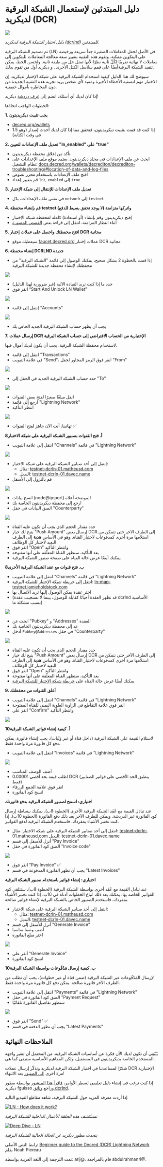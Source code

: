# دليل المبتدئين لإستعمال الشبكة البرقية لديكريد (DCR)

![](https://miro.medium.com/max/1280/1*wQWOA9X22Hv6qXZpO0aKlA.png)

_دليل اختبار الشبكة البرقية لديكريد ([dcrlnd](https://github.com/decred/dcrlnd)) للمبتدئين._

تم تصميم الشبكة البرقية (LN) في الأصل لجعل المعاملات الصغيرة جداً سريعة ورخيصة على البتكوين ممكنة. وتقوم هذه التقنية بتغيير سعة معالجة المعاملات للبتكوين إلى معاملات لا نهائية تقريبًا لِكُلّ ثانية نظرًا لأنها تمثل حل من طبقة ثانية. ولحسن الحظ، يمكن تنفيذ الشبكة البرقيةأيضًا على قمم سلاسل الكتل الأخرى . و ديكريد أول من تقوم بذلك.

سيوضح لك هذا الدليل كيفية استخدام الشبكة البرقية على شبكة الإختبار لديكريد. إن الاختبار مهم لتصفية الأخطاء الأخيرة ومفيد لأي شخص يريد تجربة هذه التقنية الجديدة من دون المخاطرة بأموال حقيقية.

إذا كان لديك أي أسئلة، انضم إلى [غرف دردشة](https://www.decred.org/community/) ديكريد!

الخطوات الواجب اتخاذها:

**1. يجب تثبيت ديكريديتون**

* [decred.org/wallets](https://decred.org/wallets/)
* إذا كنت قد قمت بتثبيت ديكريديتون، فتحقق مما إذا كان لديك أحدث إصدار (وهو 1.5 في وقت الكتابة)

**2. تعديل ملف الإعدادات لتعيين "ln\_enabled" على "true"**

* تأكد من إغلاق محفظة ديكريديتون
* ابحث عن ملف الإعدادات في مجلد ديكريديتون. يعتمد موقع ملف الإعدادات على نظام التشغيل: [docs.decred.org/wallets/decrediton/decrediton-troubleshooting/#location-of-data-and-log-files](https://docs.decred.org/wallets/decrediton/decrediton-troubleshooting/#location-of-data-and-log-files)
* افتح ملف الإعدادات باستخدام محرر نصوص
* قم بتغيير إعداد `ln\_enabled` إلى `true`

**3. تعديل ملف الإعدادات للإنتقال إلى شبكة الإختبار**

* في نفس ملف الإعدادات، بدّل `network` إلى `testnet`

**4. قم بإنشاء محفظة testnet واتركها متزامنة (لا يوجد تحقق بسيط للدفع)**

* إفتح ديكريديتون وقم بإنشاء (أو استعادة) كاملة لمحفظة شبكة الإختبار
* أثناء انتظار المزامنة، انتقل إلى قراءة بعض [القصص المصورة](https://dcrcomic.org/)

**5. افتح محفظتك واحصل على عملات إختبار DCR مجانية**

* سيعطيك موقع [faucet.decred.org ](https://faucet.decred.org/) عملات إختبار DCR مجانية

**6. إنشاء محفظة DCRLND جديدة**

* إذا قمت بالخطوة 2 بشكل صحيح، يمكنك الوصول إلى قائمة "الشبكة البرقية" من محفظتك لإنشاء محفظة جديدة للشبكة البرقية

![](https://miro.medium.com/max/1475/1*kEfWAZHbLlTJD6W4hOqFzg.png)

* حدد ما إذا كنت تريد القيادة الآلية (غير ضرورية لهذا الدليل)
* انقر فوق “Start And Unlock LN Wallet”

![](https://miro.medium.com/max/1026/1*wvCzO_lgWpIxUPlXkE1eAQ.png)

* إنتقل إلى قائمة “Accounts”

![](https://miro.medium.com/max/1685/1*0AYZL3WvHiPNckfBvtPsDQ.png)

* يجب أن يظهر حساب الشبكة البرقية الجديد الخاص بك

**7. إرسال عملات DCR الإختبارية من الحساب الافتراضي إلى حساب الشبكة البرقية**

لاستخدام محفظة الشبكة البرقية، يجب أن يكون لديك أموال فيها.

* انتقل إلى قائمة "Transactions"
* في علامة التبويب "Send"، انقر فوق الرمز المجاور لحقل "From"

![](https://miro.medium.com/max/1144/0*rOuDJuka8X52YhBo)

* حدد حساب الشبكة البرقية الجديد في الحقل إلى "To"

![](https://miro.medium.com/max/1173/1*X1OnibaXbIQK2w5-nDF25A.png)

* انقل مبلغًا صغيرًا لفتح بعض القنوات
* ارجع إلى قائمة "Lightning Network"
* انتظر التأكيد

![](https://miro.medium.com/max/1494/1*FbIyChOXwVBDyeIMMWm8cg.png)

* تهانينا، أنت الآن جاهز لفتح القنوات ✅

**8أ. فتح القنوات بصنبور الشبكة البرقية على شبكة الاختبار**

* انتقل إلى علامة التبويب "Channels" في قائمة "Lightning Network"

![](https://miro.medium.com/max/1714/1*SXqfLXBUmWJk0LRIRWa2UA.png)

* إنتقل إلى أحد صنابير الشبكة البرقية على شبكة الاختبار:
  * مثال: [testnet-dcrln-01.matheusd.com](https://testnet-dcrln-01.matheusd.com/)
  * البديل: [testnet-dcrln-01.davec.name](https://testnet-dcrln-01.davec.name/)
* قم بالنزول إلى الأسفل

![](https://miro.medium.com/max/1498/1*rFKyt-4AFu9JK-ZFlQxQUg.png)

* انسخ بيانات (node@ip:port) الموضحة أعلاه
* ارجع إلى محفظة ديكريديتون الخاصة بك
* الصق البيانات في حقل "Counterparty"

![](https://miro.medium.com/max/1733/1*0A5Gv7A941P8ERoAfuS-Hw.png)

* حدد مقدار الحجم الذي يجب أن تكون عليه القناة
* يتيح لك خيار "Push Amount" إرسال بعض DCR إلى الطرف الآخر حتى تتمكن من استلامها مرة أخرى كمدفوعات لاختبار القناة. وهو في الأساس **هدية** إلى الطرف البعيد لاختبار كل الوظائف
* انقر فوق "Open" وانتظر التأكيد
* بعد التأكيد، ستظهر القناة المعلّقة على أنها مفتوحة
* يمكنك أيضًا عرض حالة القناة على صفحة صنبور الشبكة البرقية

**8ب. فتح قنوات مع عقد الشبكة البرقية الأخرى**

* انتقل إلى علامة التبويب "Channels" في قائمة "Lightning Network"
* انتقل إلى خريطة شبكة الإختبار للشبكة البرقية: [ln-map-testnet.jamieholdstock.com](https://ln-map-testnet.jamieholdstock.com/)
* اختر عقدة يمكن الوصول إليها تريد الاتصال بها
* (قد تظهر العقدة أحيانًا كقابلة للوصول، بينما لا تستجيب عقدة dcrlnd الأساسية بسبب مشكلة ما)

![](https://miro.medium.com/max/1200/1*GcqTVz_81lz_gGq4mXDJRw.png)

* ابحث عن "Pubkey" و "Addresses" العقدة
* عد إلى محفظة ديكريديتون الخاصة بك
* أدخل `Pubkey@Addresses` في حقل "Counterparty"

![](https://miro.medium.com/max/1746/1*zkX0n_68LnJJjJ933pO5TA.png)

* حدد مقدار الحجم الذي يجب أن تكون عليه القناة
* يتيح لك خيار "Push Amount" إرسال بعض DCR إلى الطرف الآخر حتى تتمكن من استلامها مرة أخرى كمدفوعات لاختبار القناة. وهو في الأساس **هدية** إلى الطرف البعيد لاختبار كل الوظائف
* انقر فوق "Open" وانتظر التأكيد
* بعد التأكيد، ستظهر القناة المعلّقة على أنها مفتوحة
* يمكنك أيضًا عرض حالة القناة على [خريطة شبكة الإختبار للشبكة البرقية](https://ln-map-testnet.jamieholdstock.com/)

**9. أغلق القنوات من محفظتك**

* انتقل إلى علامة التبويب "Channels" في قائمة "Lightning Network"
* انقر فوق علامة التقاطع في الزاوية العلوية اليمنى للقناة المفتوحة
* انقر على "Confirm" وانتظر التأكيد

![](https://miro.medium.com/max/1273/1*4vHZtYH64f66Z3kCTX7xkQ.png)

**10أ. كيفية إنشاء فواتير الشبكة البرقية**

لاستلام القيمة على الشبكة البرقية (داخل قناة أو عبر وَثَبات)، يجب إنشاء فاتورة. يمكن دفع كل فاتورة مرة واحدة فقط.

* انتقل إلى علامة التبويب "Invoices" في قائمة "Lightning Network"

![](https://miro.medium.com/max/1284/1*nrFwG7heQMHeiUHEXxbsxA.png)

* أضف الوصف المناسب
* اطلب قيمة بحد أقصى 0.00001 DCR
(ينطبق الحد الأقصى على فواتير الصنابير فقط)
* انقر فوق علامة الجمع الزرقاء
* انسخ كود الفاتورة

**اختياري: اسمح لصنبور الشبكة البرقية بدفع فاتورتك**

عند تبادل القيمة مع عُقَد الشبكة البرقية الأخرى (الخطوة 8ب)، يمكنك ببساطة إرسال كود الفاتورة عبر الدردشة. ويمكن للطرف الآخر بعد ذلك دفع الفاتورة (الخطوة 10ب). إذا كنت تختبر الأشياء بمفردك، فاستخدم الشبكة البرقية لدفع الفواتير.

* انتقل إلى أحد صنابير الشبكة البرقية على شبكة الاختبار:
  مثال: [testnet-dcrln-01.matheusd.com](https://testnet-dcrln-01.matheusd.com/)
  البديل: [testnet-dcrln-01.davec.name](https://testnet-dcrln-01.davec.name/)
* أنزل للأسفل إلى قسم "Pay Invoice"
* الصق كود الفاتورة في حقل "Invoice code"

![](https://miro.medium.com/max/1705/1*GIWAlLKhV5MGEnpvFjdlww.png)

* انقر فوق "Pay Invoice" ✅
* يجب أن تظهر الفاتورة المدفوعة في قسم "Latest Invoices"

**اختياري: إنشاء فواتير باستخدام صنبور الشبكة البرقية**

عند تبادل القيمة مع عُقَد أخرى بواسطة الشبكة البرقية (الخطوة 8ب)، ستتلقى كود الفواتير الخاصة بها. يمكنك بعد ذلك اتباع الخطوات أدناه في 10ب. إذا كنت تختبر الأشياء بمفردك، فاستخدم الصنبور الخاص بالشبكة البرقية لإنشاء فواتير صالحة.

* انتقل إلى أحد صنابير الشبكة البرقية على شبكة الاختبار:
  * مثال: [testnet-dcrln-01.matheusd.com](https://testnet-dcrln-01.matheusd.com/)
  * البديل: [testnet-dcrln-01.davec.name](https://testnet-dcrln-01.davec.name/)
* أنزل للأسفل إلى قسم "Generate Invoice"
* أضف وصفا مناسبا
* اختر مبلغ الفاتورة

![](https://miro.medium.com/max/1709/1*h62IZ61-XWOsFxeLJ1At8g.png)

* أنقر على "Generate Invoice"
* انسخ كود الفاتورة

**10ب. كيفية إرسال مَدْفُوعات بواسطة الشبكة البرقية**

لإرسال المَدْفُوعات عبر الشبكة البرقية (ضمن قناة أو عبر خطوات)، يجب أن تطلب من الطرف الآخر فاتورة صالحة. يمكن دفع كل فاتورة مرة واحدة فقط.

* انتقل إلى علامة التبويب "Payments" في قائمة "Lightning Network"
* الصق كود الفاتورة في حقل "Payment Request"
* ستظهر تفاصيل الفاتورة تلقائيًا

![](https://miro.medium.com/max/1276/1*9jDgiDjZX-uE45RfZYrckQ.png)

* انقر فوق "Send" ✅
* يجب أن تظهر الدفعة في قسم "Latest Payments"

## الملاحظات النهائية

يَنْبَغِي أن تكون لديك الآن فكرة عن أساسيات الشبكة البرقية. من المحتمل أن تتغير واجهة المستخدم الخاصة بديكريديتون في المستقبل، ولكن المفاهيم الأساسية ستبقى كما هي.

شكرًا لمساعدتنا في اختبار الشبكة البرقية لديكريد وتذكّر إرسال عملات DCR الإختبارية مرة أخرى [إلى الصنبور](https://faucet.decred.org/) بعد الانتهاء!

إذا كنت ترغب في إنشاء دليل تعليمي لسطر الأوامر، [فاقرأ هذا المنشور](https://github.com/fguisso/dcrlnd/blob/78a411ceb27f423166f419d930c9eb370b629745/docker/README.md) بواسطة مطور ديكريد fguisso وراجع [وثائق dcrlnd](https://github.com/decred/dcrlnd/blob/master/docs/QUICKSTART.md).

إذا أردت معرفة المزيد حول الشبكة البرقية، شاهد مقاطع الفيديو التالية:

[![LN - How does it work?](https://res.cloudinary.com/marcomontalbano/image/upload/v1579814820/video_to_markdown/images/youtube--QzY27b2REwg-c05b58ac6eb4c4700831b2b3070cd403.jpg)](https://youtu.be/QzY27b2REwg "LN - How does it work?")

_تستكشف هذه الحلقة الأعمال الداخلية للشبكة البرقية_

[![Deep Dive - LN](https://res.cloudinary.com/marcomontalbano/image/upload/v1579814988/video_to_markdown/images/youtube--N3WO5YXpD7M-c05b58ac6eb4c4700831b2b3070cd403.jpg)](https://youtu.be/N3WO5YXpD7M "Deep Dive - LN")

_يتحدث مطور ديكريد عن الحالة الحالية للشبكة البرقية_

رابط النص الأصلي: [Beginner guide to the Decred (DCR) Lightning Network](https://medium.com/decred/beginner-guide-to-the-decred-dcr-lightning-network-917f8ad304aa) بقلم Noah Piereau

تمت الترجمة إلى اللغة العربية بواسطة: arij@، قام بالمراجعة abdulrahman4@.
